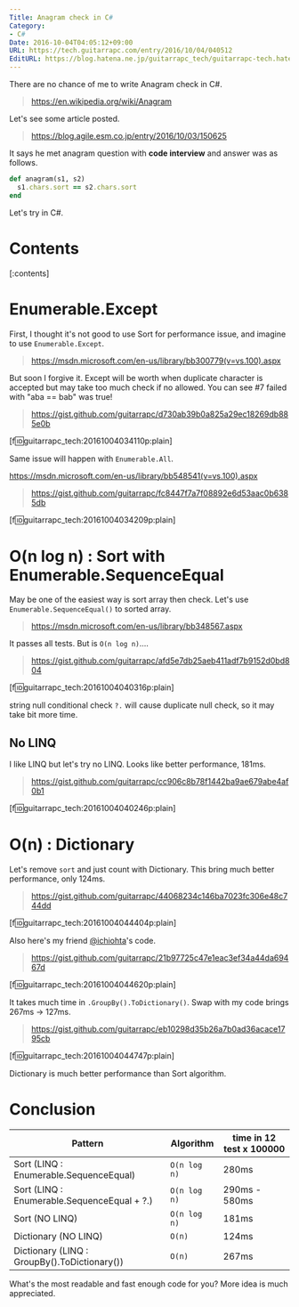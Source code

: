 ```yaml
---
Title: Anagram check in C#
Category:
- C#
Date: 2016-10-04T04:05:12+09:00
URL: https://tech.guitarrapc.com/entry/2016/10/04/040512
EditURL: https://blog.hatena.ne.jp/guitarrapc_tech/guitarrapc-tech.hatenablog.com/atom/entry/10328749687187667061
---
```


There are no chance of me to write Anagram check in C#.

> https://en.wikipedia.org/wiki/Anagram

Let's see some article posted.

> https://blog.agile.esm.co.jp/entry/2016/10/03/150625

It says he met anagram question with **code interview** and answer was as follows.

```ruby
def anagram(s1, s2)
  s1.chars.sort == s2.chars.sort
end
```

Let's try in C#.

# Contents

[:contents]

# Enumerable.Except

First, I thought it's not good to use Sort for performance issue, and imagine to use `Enumerable.Except`.

> https://msdn.microsoft.com/en-us/library/bb300779(v=vs.100).aspx

But soon I forgive it. Except will be worth when duplicate character is accepted but may take too much check if no allowed. You can see #7 failed with "aba == bab" was true!

> https://gist.github.com/guitarrapc/d730ab39b0a825a29ec18269db885e0b

[f:id:guitarrapc_tech:20161004034110p:plain]

Same issue will happen with `Enumerable.All`.

>
https://msdn.microsoft.com/en-us/library/bb548541(v=vs.100).aspx

> https://gist.github.com/guitarrapc/fc8447f7a7f08892e6d53aac0b6385db

[f:id:guitarrapc_tech:20161004034209p:plain]

# O(n log n) : Sort with Enumerable.SequenceEqual

May be one of the easiest way is sort array then check. Let's use `Enumerable.SequenceEqual()` to sorted array.

> https://msdn.microsoft.com/en-us/library/bb348567.aspx

It passes all tests. But is `O(n log n)`....

> https://gist.github.com/guitarrapc/afd5e7db25aeb411adf7b9152d0bd804

[f:id:guitarrapc_tech:20161004040316p:plain]

string null conditional check `?.` will cause duplicate null check, so it may take bit more time.

## No LINQ

I like LINQ but let's try no LINQ. Looks like better performance, 181ms.

> https://gist.github.com/guitarrapc/cc906c8b78f1442ba9ae679abe4af0b1

[f:id:guitarrapc_tech:20161004040246p:plain]

# O(n) : Dictionary

Let's remove `sort` and just count with Dictionary. This bring much better performance, only 124ms.

> https://gist.github.com/guitarrapc/44068234c146ba7023fc306e48c744dd

[f:id:guitarrapc_tech:20161004044404p:plain]

Also here's my friend [@ichiohta](https://twitter.com/ichiohta)'s code.

> https://gist.github.com/guitarrapc/21b97725c47e1eac3ef34a44da69467d

[f:id:guitarrapc_tech:20161004044620p:plain]

It takes much time in `.GroupBy().ToDictionary()`. Swap with my code brings 267ms -> 127ms.

> https://gist.github.com/guitarrapc/eb10298d35b26a7b0ad36acace1795cb

[f:id:guitarrapc_tech:20161004044747p:plain]

Dictionary is much better performance than Sort algorithm.

# Conclusion

Pattern | Algorithm | time in 12 test x 100000
---- | ---- | ----
Sort (LINQ : Enumerable.SequenceEqual) | `O(n log n)` | 280ms
Sort (LINQ : Enumerable.SequenceEqual + ?.) | `O(n log n)` | 290ms - 580ms
Sort (NO LINQ) | `O(n log n)` | 181ms
Dictionary (NO LINQ) | `O(n)` | 124ms
Dictionary (LINQ : GroupBy().ToDictionary()) | `O(n)` | 267ms

What's the most readable and fast enough code for you? More idea is much appreciated.
